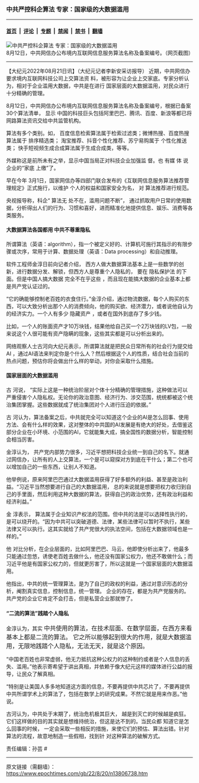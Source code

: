 ### 中共严控科企算法 专家：国家级的大数据滥用

---

#### [首页](../../../..?n13806738) &nbsp;|&nbsp; [评论](../../../../../epoch-comment?n13806738) &nbsp;|&nbsp; [专题](../../../../../epoch-special?n13806738) &nbsp;|&nbsp; [禁闻](../../../../../epoch-news?n13806738) &nbsp;|&nbsp; [禁书](../../../../../books?n13806738) &nbsp;|&nbsp; [翻墙](https://github.com/gfw-breaker/nogfw/blob/master/README.md?n13806738)


<div><img alt="中共严控科企算法 专家：国家级的大数据滥用" class="attachment-djy_600_400 size-djy_600_400 wp-post-image" src="https://i.epochtimes.com/assets/uploads/2022/08/id13806746-xfFotoJet-600x400.jpg"/>
<div class="caption">
 8月12日，中共网信办公布境内互联网信息服务算法名称及备案编号。（网页截图）
</div></div><hr/><div class="post_content" id="artbody" itemprop="articleBody">
 <!-- article content begin -->
 <p>
  【大纪元2022年08月21日讯】（大纪元记者李新安采访报导）
  <span class="s2">
   近期，中共网信办要求境内互联网科技公司上交算法资
   <span class="s2">
    料，被形容为让企业上交家底。专家分析认为，相对于企业滥用大数据，中共是在进行
   </span>
   <span class="s1">
    国家层面的大数据滥用，对民众进行十分精确的管理。
   </span>
  </span>
 </p>
 <p class="p5">
  <span class="s2">
   8月12日，中共网信办公布境内互联网信息服务算法名称及备案编号，根据已备案30个算法清单，
  </span>
  <span class="s3">
   显示
  </span>
  <span class="s2">
   中国的科技巨头包括阿里巴巴、腾讯、百度、新浪等都已将
  </span>
  <span class="s1">
   网路算法资讯交给中共监管机构。
  </span>
 </p>
 <p class="p7">
  <span class="s4">
   算法有多个类别。如，
  </span>
  百度信息检索算法属于检索过滤类；微博热搜、百度热搜算法属于
  <span class="s4">
   排序精选类；
  </span>
  淘宝推荐、抖音个性化推荐、苏宁易购属于
  <span class="s4">
   个性化推送类；
  </span>
  快手短视频生成合成算法属于生成合成类，等等。
 </p>
 <p class="p5">
  <span class="s1">
   外媒称这是前所未有之举，显示中国当局正对科技企业加强监
   <span class="s1">
    督。也
   </span>
   <span class="s2">
    有媒
    <span class="s1">
     <span class="s2">
      体
     </span>
    </span>
    <span class="s2">
     说企业的“家底
    </span>
   </span>
  </span>
  <span class="s2">
   上缴”了。
  </span>
 </p>
 <p class="p5">
  <span class="s1">
   早在今年
  </span>
  <span class="s2">
   3月1日，国家网信办等四部门联合发布的《互联网信息服务算法推荐管理规定》正式施行，以维护
  </span>
  <span class="s1">
   个人的权益和国家安全为名，
  </span>
  <span class="s2">
   对
  </span>
  <span class="s1">
   算法推荐进行规范。
  </span>
 </p>
 <p class="p9">
  <span class="s5">
   <span class="s2">
    央视报导称，科企“
   </span>
   <span class="s5">
    算法无
   </span>
   处不在，滥用问题不断”，
  </span>
  <span class="s2">
   通过抓取用户日常的使用数据，分析得出人们的行为、习惯和喜好，进而精准化地提供信息、娱乐、消费等各类服务。
  </span>
 </p>
 <h4 class="p10">
  <span class="s1">
   大数据算法各国都用 中共不尊重隐私
  </span>
 </h4>
 <p class="p10">
  <span class="s1">
   所谓算法（英语：algorithm），指一个被定义好的、计算机可施行其指示的有限步骤或次序，常用于计算、数据处理（英语：Data processing）和自动推理。
  </span>
 </p>
 <p class="p11">
  <span class="s6">
   软件工程师金淳日前向记者介绍，
  </span>
  <span class="s1">
   西方人做大数据算法基本上是一些数学的创新，进行数据分发、解锁，但西方人是尊重个人隐私的，
   <span class="s1">
    要在
    <ok href="https://www.epochtimes.com/gb/tag/%E9%9A%90%E7%A7%81%E4%BF%9D%E6%8A%A4%E6%B3%95.html">
     隐私保护法
    </ok>
    的下面。但是中国人搞大数据
   </span>
   <span class="s1">
    完全不在乎这些
   </span>
   <span class="s1">
    ，而且现在能搞大数据的企业基本上都是共产党认证过的。
   </span>
  </span>
 </p>
 <p class="p13">
  <span class="s1">
   “它的确能够控制老百姓的衣食住行。”金淳介绍，通过物流数据，每个人购买的东西，可以大致分析出那个人的消费倾向，他的购买欲、经济潜力，或者说他自认为的经济实力。一个人有多少
   <ok href="https://www.epochtimes.com/gb/tag/%E9%9A%90%E8%97%8F%E8%B5%84%E4%BA%A7.html">
    隐藏资产
   </ok>
   ，或者在国外到底存了多少钱。
  </span>
 </p>
 <p class="p13">
  <span class="s1">
   比如，一个人的账面资产才10万块钱，结果他给自己买一个2万块钱的LV包，一般来说这个人很可能有资产隐瞒的现象，这些其实都是可以分析出来的。
  </span>
 </p>
 <p class="p13">
  <span class="s1">
   网络观察人士古河向大纪元表示，所谓算法就是把民众日常所有的社会行为提交给AI ，通过AI语法来判定你是个什么人？然后根据这个人的性质，结合社会当前的热点问题，预估你将会做出什么样的举动，对你会采取什么措施。
  </span>
 </p>
 <h4 class="p13">
  <span class="s1">
   国家层面的大数据滥用
  </span>
 </h4>
 <p class="p11">
  <span class="s6">
   古
  </span>
  <span class="s1">
   河说，
  </span>
  “实际上这是一种统治阶层对个体十分精确的管理措施，这种做法可以严重侵害个人隐私权。无论你的政治意图、经济行为、涉交范围，统统都被这个统治集团掌握。这些数据就成了统治集团对个人进行压迫的依据。”
 </p>
 <p class="p11">
  <span class="s6">
   古
  </span>
  <span class="s1">
   河认为，算法备案之后，中共就完全可以知道这个企业的AI是怎么回事、使用方法、会有什么样的效果，这对整体的中共国的AI发展是有绝大的好处，去借鉴这部分企业在小环境、小范围的AI，它就能集大成，搞全国性的数据分析，智能控制会相当厉害。
  </span>
 </p>
 <p class="p11">
  <span class="s6">
   金淳认为，
  </span>
  <span class="s1">
   共产党内部势力很多，习近平想把科技企业统一到自己的名下。就通过网信办，让所有的人上交算法，一个是可以窥探对方到底在干什么；第二个也可以增加自己的一些东西，让别人不知道。
  </span>
 </p>
 <p class="p13">
  <span class="s1">
   他举例说，原来阿里巴巴通过大数据滥用获得了好多额外的利益、甚至是政治利益。“习近平当然想要进行自己的大数据滥用，
  </span>
  <span class="s1">
   总的来说就是想要把权力收归到自己的手里面，然后利用这种大数据的算法，获得自己的政治优势，还有政治利益和经济利益。”
  </span>
 </p>
 <p class="p15">
  <span class="s7">
   金
  </span>
  <span class="s8">
   淳表示，
  </span>
  算法属于企业知识产权法的范围。但中共的法是可以选择性执行的，是可以绕开的。“因为中共可以突破道德、法律，某些法律可以暂时不执行，某些法律又可以执行。这其实就给了共产党很大的执法空间，包括在大数据领域也是一样的。”
 </p>
 <p class="p13">
  <span class="s6">
   他
  </span>
  <span class="s1">
   对比分析，在企业层面的，比如阿里巴巴、马云，他即使分析出来了，他最多只能通过忽悠，诱使老百姓去做什么，他还没有国家公权力，他还不敢做什么；而习近平他是有国家公权力的，但就更厉害了，所以这就是一个国家层面的大数据滥用。
  </span>
 </p>
 <p class="p15">
  他指出，中共的统一管理算法，是为了自己的政权的利益，通过对意识形态的分析，阉割真实信息，控制信息，统一管理。
  <span class="s8">
   企业的存在，都是为共产党服务的。共产党的企业它肯定不会打击，但是私营企业那就惨了。
  </span>
 </p>
 <h4 class="p10">
  <span class="s1">
   “二流的算法”践踏个人隐私
  </span>
 </h4>
 <p class="p10">
  金淳认为，其实
  <span class="s1" style="font-size: 16px;">
   中共使用的算法，在技术层面、在数学层面，在西方来看基本上都是二流的算法。
  </span>
  <span style="font-size: 16px;">
   它之所以能够起到很大的作用，就是大数据滥用，无限地践踏个人隐私，无法无天，就是这个原因。
  </span>
 </p>
 <p class="p13">
  <span class="s1">
   “中国老百姓也非常虚弱，他无力抵抗这种公权力的这种制约或者是个人信息的丢失、滥用。”他表示寄希望于讲出真相，并依赖于像大纪元这样的媒体进行公益的报导，让民众了解真相。
  </span>
 </p>
 <p class="p13">
  <span class="s1">
   “特别是让美国人多多地知道这方面的信息，不要再提供中共芯片了，不要再提供中共所谓学术上的算法了，包括在数学上的研究成果。不然它就是用来作恶。”他说。
  </span>
 </p>
 <p class="p13">
  <span class="s1">
   古河认为，中共处于末期了，统治危机极其巨大，
  </span>
  <span class="s1">
   越是到灭亡的时候越是疯狂。
  </span>
  <span class="s1">
   它们这样做的目的其实就是想维持统治，但这是达不到的。当民众都
   <span class="s1">
    知道它是怎么回事的时候，
   </span>
   <span class="s1">
    一定会采取一些相反的措施，来使它们的预估、算法出错。针对算法的流程，故意地制造一些假相，找到针
   </span>
   <span class="s1">
    对这种算法的破解方式。
   </span>
  </span>
 </p>
 <p class="p13">
  责任编辑：孙芸 #
 </p>
 <!-- article content end -->
 <div id="below_article_ad">
 </div>
</div>


---

原文链接（需翻墙）：https://www.epochtimes.com/gb/22/8/20/n13806738.htm